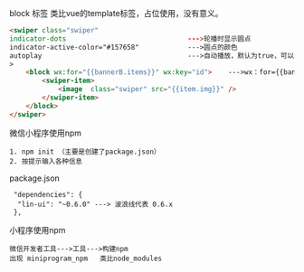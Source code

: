 block 标签 类比vue的template标签，占位使用，没有意义。



```html
<swiper class="swiper"
indicator-dots         						--->轮播时显示圆点
indicator-active-color="#157658"			--->圆点的颜色
autoplay									--->自动播放，默认为true，可以忽略不写
>
    <block wx:for="{{bannerB.items}}" wx:key="id">    --->wx：for={{bannerB.items}} 遍历
        <swiper-item>
            <image  class="swiper" src="{{item.img}}" />
        </swiper-item>
    </block>
</swiper>
```



微信小程序使用npm

```
1. npm init （主要是创建了package.json）
2. 按提示输入各种信息

```



package.json

```
 "dependencies": {
  "lin-ui": "~0.6.0" ---> 波浪线代表 0.6.x
 },
```



小程序使用npm

```
微信开发者工具--->工具--->构建npm
出现 miniprogram_npm   类比node_modules
```







